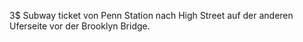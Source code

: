3$ Subway ticket von Penn Station nach
High Street auf der anderen Uferseite 
vor der Brooklyn Bridge. 